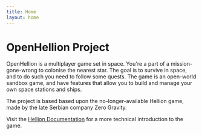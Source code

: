 ```yaml
---
title: Home
layout: home
---
```


# OpenHellion Project
OpenHellion is a multiplayer game set in space. You're a part of a mission-gone-wrong to colonise the nearest star. The goal is to survive in space, and to do such you need to follow some quests. The game is an open-world sandbox game, and have features that allow you to build and manage your own space stations and ships.

The project is based based upon the no-longer-available Hellion game, made by the late Serbian company Zero Gravity.

Visit the [Hellion Documentation](docs/Documentation) for a more technical introduction to the game.